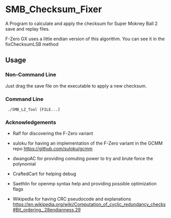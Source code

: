 # SMB_Checksum_Fixer

A Program to calculate and apply the checksum for Super Mokney Ball 2 save and replay files.

F-Zero GX uses a little endian version of this algorithm. You can see it in the fixChecksumLSB method

## Usage 

### Non-Command Line

Just drag the save file on the executable to apply a new checksum.

### Command Line

     ./SMB_LZ_Tool [FILE...]
     
### Acknowledgements

* Ralf for discovering the F-Zero variant

* suloku for having an implementation of the F-Zero variant in the GCMM repo https://github.com/suloku/gcmm

* dwangoAC for providing comuting power to try and brute force the polynomial

* CraftedCart for helping debug

* Saethlin for openmp syntax help and providing possible optimization flags

* Wikipedia for having CRC pseudocode and explanations https://en.wikipedia.org/wiki/Computation_of_cyclic_redundancy_checks#Bit_ordering_.28endianness.29
